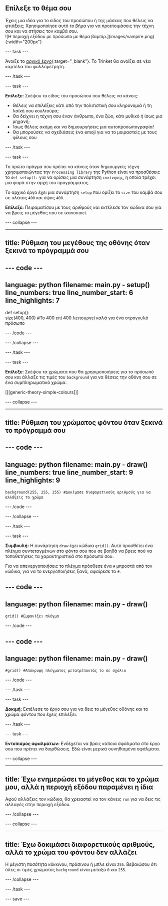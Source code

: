 ## Επίλεξε το θέμα σου

<div style="display: flex; flex-wrap: wrap">
<div style="flex-basis: 200px; flex-grow: 1; margin-right: 15px;">
Έχεις μια ιδέα για το είδος του προσώπου ή της μάσκας που θέλεις να φτιάξεις; Χρησιμοποίησε αυτό το βήμα για να προετοιμάσεις την τέχνη σου και να στήσεις τον καμβά σου.
</div>
<div>
![Η περιοχή εξόδου με πρόσωπο με θέμα βαμπίρ.](images/vampire.png){:width="200px"}
</div>
</div>

--- task ---

Άνοιξε το [αρχικό έργο](https://trinket.io/library/trinkets/4cfccf33f1){:target="_blank"}. Το Trinket θα ανοίξει σε νέα καρτέλα του φυλλομετρητή.

--- /task ---

--- task ---

**Επίλεξε:** Σκέψου το είδος του προσώπου που θέλεις να κάνεις:
+ Θέλεις να επιλέξεις κάτι από την πολιτιστική σου κληρονομιά ή τη λαϊκή σου κουλτούρα;
+ Θα δείχνει η τέχνη σου έναν άνθρωπο, ένα ζώο, κάτι μυθικό ή ίσως μια μηχανή;
+ Ίσως θέλεις ακόμη και να δημιουργήσεις μια αυτοπροσωπογραφία!
+ Θα μπορούσες να σχεδιάσεις ένα emoji για να το μοιραστείς με τους φίλους σου

--- /task ---

--- task ---

Το πρώτο πράγμα που πρέπει να κάνεις όταν δημιουργείς τέχνη χρησιμοποιώντας την `Processing library` της Python είναι να προσθέσεις το `def setup():` για να ορίσεις μια συνάρτηση `εκκίνησης`, η οποία τρέχει μια φορά στην αρχή του προγράμματος.

Το αρχικό έργο έχει μια συνάρτηση `setup` που ορίζει το `size` του καμβά σου σε πλάτος `400` και ύψος `400`.

**Επίλεξε:** Πειραματίσου με τους αριθμούς και εκτέλεσε τον κώδικα σου για να βρεις το μέγεθος που σε ικανοποιεί.

--- collapse ---

---
title: Ρύθμιση του μεγέθους της οθόνης όταν ξεκινά το πρόγραμμά σου
---

--- code ---
---
language: python
filename: main.py - setup()
line_numbers: true
line_number_start: 6
line_highlights: 7
---
def setup():   
    size(400, 400) #Το 400 επί 400 λειτουργεί καλά για ένα στρογγυλό πρόσωπο

--- /code ---

--- /collapse ---

--- /task ---

--- task ---

**Επίλεξε:** Σκέψου τα χρώματα που θα χρησιμοποιήσεις για το πρόσωπό σου και άλλαξε τις τιμές του `background` για να θέσεις την οθόνη σου σε ένα συμπληρωματικό χρώμα.

[[[generic-theory-simple-colours]]]

--- collapse ---

---
title: Ρύθμιση του χρώματος φόντου όταν ξεκινά το πρόγραμμά σου
---

--- code ---
---
language: python
filename: main.py - draw()
line_numbers: true
line_number_start: 9
line_highlights: 9
---
    background(255, 255, 255) #Δοκίμασε διαφορετικούς αριθμούς για να αλλάξεις το χρώμα

--- /code ---

--- /collapse ---

--- /task ---

--- task ---

**Συμβουλή:** Η συνάρτηση `draw` έχει κώδικα `grid()`. Αυτό προσθέτει ένα πλέγμα συντεταγμένων στο φόντο σου που σε βοηθά να βρεις πού να τοποθετήσεις τα χαρακτηριστικά στο πρόσωπό σου.

Για να απενεργοποιήσεις το πλέγμα πρόσθεσε ένα `#` μπροστά από τον κώδικα, για να το ενεργοποιήσεις ξανά, αφαίρεσε το `#`.

--- code ---
---
language: python
filename: main.py - draw()
---

    grid() #Εμφανίζει πλέγμα

--- /code ---

--- code ---
---
language: python
filename: main.py - draw()
---

    #grid() #Απόκρυψη πλέγματος μετατρέποντάς το σε σχόλιο

--- /code ---

--- /task ---

--- task ---

**Δοκιμή:** Εκτέλεσε το έργο σου για να δεις το μέγεθος οθόνης και το χρώμα φόντου που έχεις επιλέξει.

--- /task ---


--- task ---

**Εντοπισμός σφαλμάτων:** Ενδέχεται να βρεις κάποια σφάλματα στο έργο σου που πρέπει να διορθώσεις. Εδώ είναι μερικά συνηθισμένα σφάλματα.

--- collapse ---

---
title: Έχω ενημερώσει το μέγεθος και το χρώμα μου, αλλά η περιοχή εξόδου παραμένει η ίδια
---

Αφού αλλάξεις τον κώδικα, θα χρειαστεί να τον κάνεις `run` για να δεις τις αλλαγές στην περιοχή εξόδου.

--- /collapse ---

--- collapse ---

---
title: Έχω δοκιμάσει διαφορετικούς αριθμούς, αλλά το χρώμα του φόντου δεν αλλάζει
---

Η μέγιστη ποσότητα κόκκινου, πράσινου ή μπλε είναι `255`. Βεβαιώσου ότι όλες οι τιμές χρώματος `background` είναι μεταξύ `0` και `255`.

--- /collapse ---

--- /task ---

--- save ---
